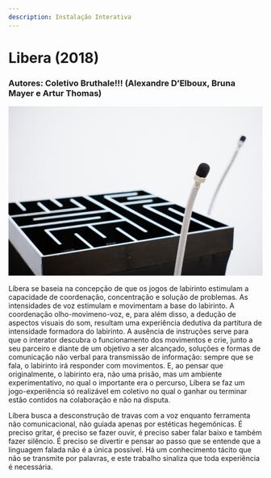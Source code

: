 ```yaml
---
description: Instalação Interativa
---
```


# Libera \(2018\)

### Autores: Coletivo Bruthale!!! \(Alexandre D’Elboux, Bruna Mayer e Artur Thomas\)

![](../../../../../.gitbook/assets/libera.jpg)

Líbera se baseia na concepção de que os jogos de labirinto estimulam a capacidade de coordenação, concentração e solução de problemas. As intensidades de voz estimulam e movimentam a base do labirinto. A coordenação olho-movimeno-voz, e, para além disso, a dedução de aspectos visuais do som, resultam uma experiência dedutiva da partitura de intensidade formadora do labirinto. A ausência de instruções serve para que o interator descubra o funcionamento dos movimentos e crie, junto a seu parceiro e diante de um objetivo a ser alcançado, soluções e formas de comunicação não verbal para transmissão de informação: sempre que se fala, o labirinto irá responder com movimentos. E, ao pensar que originalmente, o labirinto era, não uma prisão, mas um ambiente experimentativo, no qual o importante era o percurso, Líbera se faz um jogo-experiência só realizável em coletivo no qual o ganhar ou terminar estão contidos na colaboração e não na disputa.

Líbera busca a desconstrução de travas com a voz enquanto ferramenta não comunicacional, não guiada apenas por estéticas hegemônicas. É preciso gritar, é preciso se fazer ouvir, é preciso saber falar baixo e também fazer silêncio. É preciso se divertir e pensar ao passo que se entende que a linguagem falada não é a única possível. Há um conhecimento tácito que não se transmite por palavras, e este trabalho sinaliza que toda experiência é necessária.

